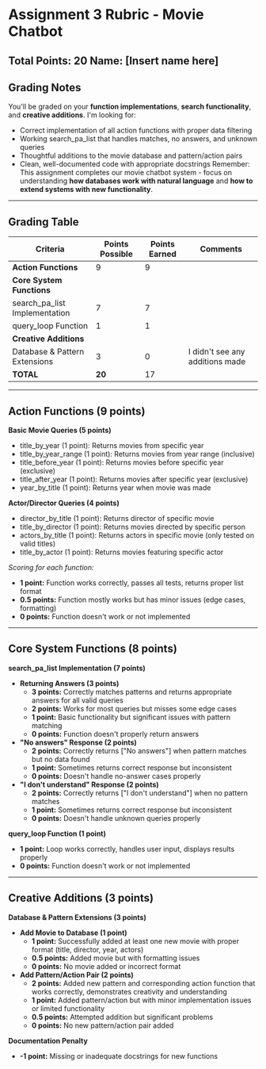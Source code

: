 # Assignment 3 Rubric - Movie Chatbot
**Total Points: 20**
**Name: [Insert name here]**
---
## Grading Notes
You'll be graded on your **function implementations**, **search functionality**, and **creative additions**. I'm looking for:
- Correct implementation of all action functions with proper data filtering
- Working search_pa_list that handles matches, no answers, and unknown queries
- Thoughtful additions to the movie database and pattern/action pairs
- Clean, well-documented code with appropriate docstrings
Remember: This assignment completes our movie chatbot system - focus on understanding **how databases work with natural language** and **how to extend systems with new functionality**.
---
## Grading Table
| Criteria | Points Possible | Points Earned | Comments |
|----------|----------------|---------------|----------|
| **Action Functions** | 9 | 9 | |
| **Core System Functions** | | | |
| search_pa_list Implementation | 7 | 7 | |
| query_loop Function | 1 | 1 | |
| **Creative Additions** | | | |
| Database & Pattern Extensions | 3 | 0 | I didn't see any additions made |
| **TOTAL** | **20** | 17 | |
---
## Action Functions (9 points)
**Basic Movie Queries (5 points)**
- title_by_year (1 point): Returns movies from specific year
- title_by_year_range (1 point): Returns movies from year range (inclusive)
- title_before_year (1 point): Returns movies before specific year (exclusive)  
- title_after_year (1 point): Returns movies after specific year (exclusive)
- year_by_title (1 point): Returns year when movie was made

**Actor/Director Queries (4 points)**
- director_by_title (1 point): Returns director of specific movie
- title_by_director (1 point): Returns movies directed by specific person
- actors_by_title (1 point): Returns actors in specific movie (only tested on valid titles)
- title_by_actor (1 point): Returns movies featuring specific actor

*Scoring for each function:*
- **1 point:** Function works correctly, passes all tests, returns proper list format
- **0.5 points:** Function mostly works but has minor issues (edge cases, formatting)
- **0 points:** Function doesn't work or not implemented
---
## Core System Functions (8 points)
**search_pa_list Implementation (7 points)**
- **Returning Answers (3 points)**
  - **3 points:** Correctly matches patterns and returns appropriate answers for all valid queries
  - **2 points:** Works for most queries but misses some edge cases
  - **1 point:** Basic functionality but significant issues with pattern matching
  - **0 points:** Function doesn't properly return answers
- **"No answers" Response (2 points)**
  - **2 points:** Correctly returns ["No answers"] when pattern matches but no data found
  - **1 point:** Sometimes returns correct response but inconsistent
  - **0 points:** Doesn't handle no-answer cases properly
- **"I don't understand" Response (2 points)**
  - **2 points:** Correctly returns ["I don't understand"] when no pattern matches
  - **1 point:** Sometimes returns correct response but inconsistent  
  - **0 points:** Doesn't handle unknown queries properly

**query_loop Function (1 point)**
- **1 point:** Loop works correctly, handles user input, displays results properly
- **0 points:** Function doesn't work or not implemented
---
## Creative Additions (3 points)
**Database & Pattern Extensions (3 points)**
- **Add Movie to Database (1 point)**
  - **1 point:** Successfully added at least one new movie with proper format (title, director, year, actors)
  - **0.5 points:** Added movie but with formatting issues
  - **0 points:** No movie added or incorrect format
- **Add Pattern/Action Pair (2 points)**  
  - **2 points:** Added new pattern and corresponding action function that works correctly, demonstrates creativity and understanding
  - **1 point:** Added pattern/action but with minor implementation issues or limited functionality
  - **0.5 points:** Attempted addition but significant problems
  - **0 points:** No new pattern/action pair added

**Documentation Penalty**
- **-1 point:** Missing or inadequate docstrings for new functions